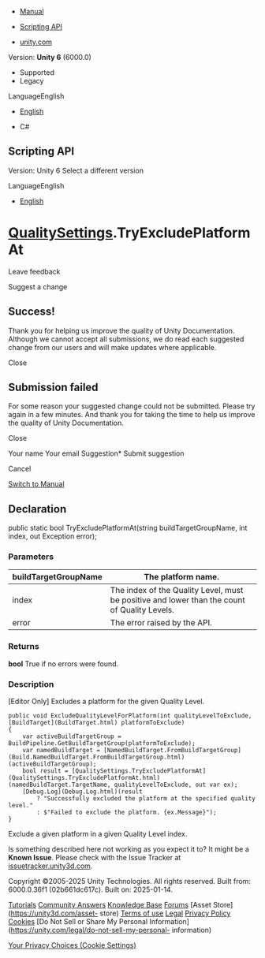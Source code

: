 [ ]()

  * [Manual](../Manual/index.html)
  * [Scripting API](../ScriptReference/index.html)

  * [unity.com](https://unity.com/)

Version: **Unity 6** (6000.0)

  * Supported
  * Legacy

LanguageEnglish

  * [English]()

  * C#

[ ](https://docs.unity3d.com)

## Scripting API

Version: Unity 6 Select a different version

LanguageEnglish

  * [English]()

#  [QualitySettings](QualitySettings.html).TryExcludePlatformAt

Leave feedback

Suggest a change

## Success!

Thank you for helping us improve the quality of Unity Documentation. Although
we cannot accept all submissions, we do read each suggested change from our
users and will make updates where applicable.

Close

## Submission failed

For some reason your suggested change could not be submitted. Please <a>try
again</a> in a few minutes. And thank you for taking the time to help us
improve the quality of Unity Documentation.

Close

Your name Your email Suggestion* Submit suggestion

Cancel

[Switch to Manual](../Manual/class-QualitySettings.html "Go to QualitySettings
Component in the Manual")

## Declaration

public static bool TryExcludePlatformAt(string buildTargetGroupName, int
index, out Exception error);

### Parameters

buildTargetGroupName | The platform name.  
---|---  
index | The index of the Quality Level, must be positive and lower than the count of Quality Levels.  
error | The error raised by the API.  
  
### Returns

**bool** True if no errors were found.

### Description

[Editor Only] Excludes a platform for the given Quality Level.

    
    
    public void ExcludeQualityLevelForPlatform(int qualityLevelToExclude, [BuildTarget](BuildTarget.html) platformToExclude)
    {
        var activeBuildTargetGroup = BuildPipeline.GetBuildTargetGroup(platformToExclude);
        var namedBuildTarget = [NamedBuildTarget.FromBuildTargetGroup](Build.NamedBuildTarget.FromBuildTargetGroup.html)(activeBuildTargetGroup);
        bool result = [QualitySettings.TryExcludePlatformAt](QualitySettings.TryExcludePlatformAt.html)(namedBuildTarget.TargetName, qualityLevelToExclude, out var ex);
        [Debug.Log](Debug.Log.html)(result
            ? "Successfully excluded the platform at the specified quality level."
            : $"Failed to exclude the platform. {ex.Message}");
    }

Exclude a given platform in a given Quality Level index.

Is something described here not working as you expect it to? It might be a
**Known Issue**. Please check with the Issue Tracker at
[issuetracker.unity3d.com](https://issuetracker.unity3d.com).

Copyright ©2005-2025 Unity Technologies. All rights reserved. Built from:
6000.0.36f1 (02b661dc617c). Built on: 2025-01-14.

[Tutorials](https://unity3d.com/learn) [Community
Answers](https://answers.unity3d.com) [Knowledge
Base](https://support.unity3d.com/hc/en-us)
[Forums](https://forum.unity3d.com) [Asset Store](https://unity3d.com/asset-
store) [Terms of use](https://docs.unity3d.com/Manual/TermsOfUse.html)
[Legal](https://unity.com/legal) [Privacy
Policy](https://unity.com/legal/privacy-policy)
[Cookies](https://unity.com/legal/cookie-policy) [Do Not Sell or Share My
Personal Information](https://unity.com/legal/do-not-sell-my-personal-
information)

[Your Privacy Choices (Cookie Settings)](javascript:void\(0\);)

